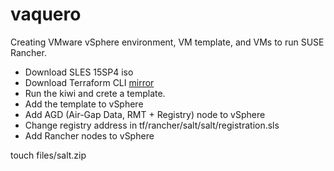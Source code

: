 # vaquero
Creating VMware vSphere environment, VM template, and VMs to run SUSE Rancher.

- Download SLES 15SP4 iso
- Download Terraform CLI [mirror](https://hashicorp-releases.yandexcloud.net/terraform/)
- Run the kiwi and crete a template.
- Add the template to vSphere
- Add AGD (Air-Gap Data, RMT + Registry) node to vSphere
- Change registry address in tf/rancher/salt/salt/registration.sls
- Add Rancher nodes to vSphere

touch files/salt.zip
